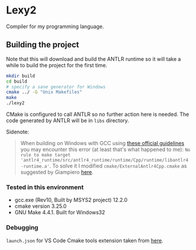 # Lexy2
Compiler for my programming language.

## Building the project
Note that this will download and build the ANTLR runtime so it will take a while to build the project for the first time.
```bash
mkdir build
cd build
# specify a sane generator for Windows
cmake ../ -G "Unix Makefiles"
make
./lexy2
```

CMake is configured to call ANTLR so no further action here is needed.
The code generated by ANTLR will be in `libs` directory.

Sidenote:
> When building on Windows with GCC using [these official guidelines](https://github.com/antlr/antlr4/tree/master/runtime/Cpp/cmake) you may encounter this error (at least that's what happened to me):
> `No rule to make target 'antlr4_runtime/src/antlr4_runtime/runtime/Cpp/runtime/libantlr4-runtime.a'`.
> To solve it I modified `cmake/ExternalAntlr4Cpp.cmake` as suggested by Giampiero [here](https://github.com/antlr/antlr4/issues/4141).

### Tested in this environment
* gcc.exe (Rev10, Built by MSYS2 project) 12.2.0
* cmake version 3.25.0
* GNU Make 4.4.1. Built for Windows32

### Debugging
`launch.json` for VS Code Cmake tools extension taken from [here](https://github.com/microsoft/vscode-cmake-tools/blob/main/docs/debug-launch.md#debug-using-a-launchjson-file).